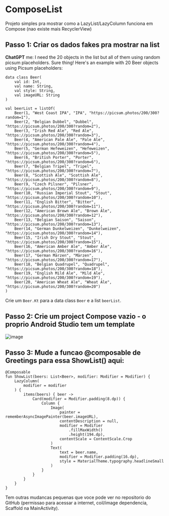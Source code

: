 # ComposeList
Projeto simples pra mostrar como a LazyList/LazyColumn funciona em Compose (nao existe mais RecyclerView)

## Passo 1: Criar os dados fakes pra mostrar na list

**ChatGPT**
me: I need the 20 objects in the list but all of them using random picsum placeholders.
Sure thing! Here's an example with 20 Beer objects using Picsum placeholders:

```
data class Beer(
    val id: Int,
    val name: String,
    val style: String,
    val imageURL: String
)
```

```
val beerList = listOf(
    Beer(1, "West Coast IPA", "IPA", "https://picsum.photos/200/300?random=1"),
    Beer(2, "Belgian Dubbel", "Dubbel", "https://picsum.photos/200/300?random=2"),
    Beer(3, "Irish Red Ale", "Red Ale", "https://picsum.photos/200/300?random=3"),
    Beer(4, "American Pale Ale", "Pale Ale", "https://picsum.photos/200/300?random=4"),
    Beer(5, "German Hefeweizen", "Hefeweizen", "https://picsum.photos/200/300?random=5"),
    Beer(6, "British Porter", "Porter", "https://picsum.photos/200/300?random=6"),
    Beer(7, "Belgian Tripel", "Tripel", "https://picsum.photos/200/300?random=7"),
    Beer(8, "Scottish Ale", "Scottish Ale", "https://picsum.photos/200/300?random=8"),
    Beer(9, "Czech Pilsner", "Pilsner", "https://picsum.photos/200/300?random=9"),
    Beer(10, "Russian Imperial Stout", "Stout", "https://picsum.photos/200/300?random=10"),
    Beer(11, "English Bitter", "Bitter", "https://picsum.photos/200/300?random=11"),
    Beer(12, "American Brown Ale", "Brown Ale", "https://picsum.photos/200/300?random=12"),
    Beer(13, "Belgian Saison", "Saison", "https://picsum.photos/200/300?random=13"),
    Beer(14, "German Dunkelweizen", "Dunkelweizen", "https://picsum.photos/200/300?random=14"),
    Beer(15, "Irish Dry Stout", "Stout", "https://picsum.photos/200/300?random=15"),
    Beer(16, "American Amber Ale", "Amber Ale", "https://picsum.photos/200/300?random=16"),
    Beer(17, "German Märzen", "Märzen", "https://picsum.photos/200/300?random=17"),
    Beer(18, "Belgian Quadrupel", "Quadrupel", "https://picsum.photos/200/300?random=18"),
    Beer(19, "English Mild Ale", "Mild Ale", "https://picsum.photos/200/300?random=19"),
    Beer(20, "American Wheat Ale", "Wheat Ale", "https://picsum.photos/200/300?random=20")
)
```
Crie um `Beer.Kt` para a data class `Beer` e a list `beerList`.

## Passo 2: Crie um project Compose vazio - o proprio Android Studio tem um template

![image](https://github.com/LuanAndroidDev/ComposeList/assets/122656864/79c9a857-a4c5-4ca6-8612-83777fe91453)

## Passo 3: Mude a funcao @composable de Greetings para essa ShowList() aqui:
```
@Composable
fun ShowList(beers: List<Beer>, modifier: Modifier = Modifier) {
    LazyColumn(
        modifier = modifier
    ) {
        items(beers) { beer ->
            Card(modifier = Modifier.padding(8.dp)) {
                Column {
                    Image(
                        painter = rememberAsyncImagePainter(beer.imageURL),
                        contentDescription = null,
                        modifier = Modifier
                            .fillMaxWidth()
                            .height(194.dp),
                        contentScale = ContentScale.Crop
                    )
                    Text(
                        text = beer.name,
                        modifier = Modifier.padding(16.dp),
                        style = MaterialTheme.typography.headlineSmall
                    )
                }
            }
        }
    }
}
```

Tem outras mudancas pequenas que voce pode ver no repositorio do GitHub (permissao para acessar a internet, coil/image dependencia, Scaffold na MainActivity).


